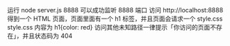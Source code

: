 运行 node server.js 8888 可以成功监听 8888 端口
访问 http://localhost:8888 得到一个 HTML 页面，页面里面有一个 h1 标签，并且页面会请求一个 style.css
style.css 内容为 h1{color: red}
访问其他未知路径一律提示「你访问的页面不存在」，并且状态码为 404
